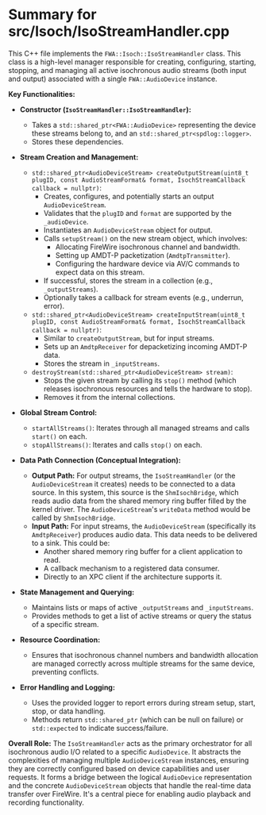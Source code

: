# Summary for src/Isoch/IsoStreamHandler.cpp

This C++ file implements the `FWA::Isoch::IsoStreamHandler` class. This class is a high-level manager responsible for creating, configuring, starting, stopping, and managing all active isochronous audio streams (both input and output) associated with a single `FWA::AudioDevice` instance.

**Key Functionalities:**

-   **Constructor (`IsoStreamHandler::IsoStreamHandler`):**
    -   Takes a `std::shared_ptr<FWA::AudioDevice>` representing the device these streams belong to, and an `std::shared_ptr<spdlog::logger>`.
    -   Stores these dependencies.

-   **Stream Creation and Management:**
    -   `std::shared_ptr<AudioDeviceStream> createOutputStream(uint8_t plugID, const AudioStreamFormat& format, IsochStreamCallback callback = nullptr)`:
        -   Creates, configures, and potentially starts an output `AudioDeviceStream`.
        -   Validates that the `plugID` and `format` are supported by the `_audioDevice`.
        -   Instantiates an `AudioDeviceStream` object for output.
        -   Calls `setupStream()` on the new stream object, which involves:
            -   Allocating FireWire isochronous channel and bandwidth.
            -   Setting up AMDT-P packetization (`AmdtpTransmitter`).
            -   Configuring the hardware device via AV/C commands to expect data on this stream.
        -   If successful, stores the stream in a collection (e.g., `_outputStreams`).
        -   Optionally takes a callback for stream events (e.g., underrun, error).
    -   `std::shared_ptr<AudioDeviceStream> createInputStream(uint8_t plugID, const AudioStreamFormat& format, IsochStreamCallback callback = nullptr)`:
        -   Similar to `createOutputStream`, but for input streams.
        -   Sets up an `AmdtpReceiver` for depacketizing incoming AMDT-P data.
        -   Stores the stream in `_inputStreams`.
    -   `destroyStream(std::shared_ptr<AudioDeviceStream> stream)`:
        -   Stops the given stream by calling its `stop()` method (which releases isochronous resources and tells the hardware to stop).
        -   Removes it from the internal collections.

-   **Global Stream Control:**
    -   `startAllStreams()`: Iterates through all managed streams and calls `start()` on each.
    -   `stopAllStreams()`: Iterates and calls `stop()` on each.

-   **Data Path Connection (Conceptual Integration):**
    -   **Output Path:** For output streams, the `IsoStreamHandler` (or the `AudioDeviceStream` it creates) needs to be connected to a data source. In this system, this source is the `ShmIsochBridge`, which reads audio data from the shared memory ring buffer filled by the kernel driver. The `AudioDeviceStream`'s `writeData` method would be called by `ShmIsochBridge`.
    -   **Input Path:** For input streams, the `AudioDeviceStream` (specifically its `AmdtpReceiver`) produces audio data. This data needs to be delivered to a sink. This could be:
        -   Another shared memory ring buffer for a client application to read.
        -   A callback mechanism to a registered data consumer.
        -   Directly to an XPC client if the architecture supports it.

-   **State Management and Querying:**
    -   Maintains lists or maps of active `_outputStreams` and `_inputStreams`.
    -   Provides methods to get a list of active streams or query the status of a specific stream.

-   **Resource Coordination:**
    -   Ensures that isochronous channel numbers and bandwidth allocation are managed correctly across multiple streams for the same device, preventing conflicts.

-   **Error Handling and Logging:**
    -   Uses the provided logger to report errors during stream setup, start, stop, or data handling.
    -   Methods return `std::shared_ptr` (which can be null on failure) or `std::expected` to indicate success/failure.

**Overall Role:**
The `IsoStreamHandler` acts as the primary orchestrator for all isochronous audio I/O related to a specific `AudioDevice`. It abstracts the complexities of managing multiple `AudioDeviceStream` instances, ensuring they are correctly configured based on device capabilities and user requests. It forms a bridge between the logical `AudioDevice` representation and the concrete `AudioDeviceStream` objects that handle the real-time data transfer over FireWire. It's a central piece for enabling audio playback and recording functionality.
